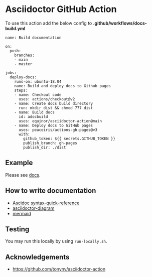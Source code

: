 # Asciidoctor GitHub Action

To use this action add the below config to  **.github/workflows/docs-build.yml**

```
name: Build documentation

on:
  push:
    branches:
    - main
    - master

jobs:
  deploy-docs:
    runs-on: ubuntu-18.04
    name: Build and deploy docs to Github pages 
    steps:
    - name: Checkout code
      uses: actions/checkout@v2
    - name: Create docs build directory
      run: mkdir dist && chmod 777 dist
    - name: Build docs
      id: adocbuild
      uses: equinor/asciidoctor-action@main
    - name: Deploy docs to GitHub pages
      uses: peaceiris/actions-gh-pages@v3
      with:
        github_token: ${{ secrets.GITHUB_TOKEN }}
        publish_branch: gh-pages
        publish_dir: ./dist
```

## Example

Please see [docs](docs).

## How to write documentation

* [Ascidoc syntax-quick-reference](https://docs.asciidoctor.org/asciidoc/latest/syntax-quick-reference/)
* [asciidoctor-diagram](https://asciidoctor.org/docs/asciidoctor-diagram/)
* [mermaid](https://mermaid-js.github.io/mermaid/#/)

## Testing

You may run this locally by using `run-locally.sh`.

## Acknowledgements

 - https://github.com/tonynv/asciidoctor-action
